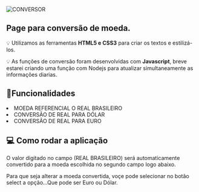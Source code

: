 ![CONVERSOR](https://user-images.githubusercontent.com/97978789/161607406-ce4a5772-786f-4779-9ee4-dea70b1bf7aa.png)


<h2> Page para conversão de moeda.</h2>
<p>💡 Utilizamos as ferramentas <b>HTML5 e CSS3</b> para criar os textos e estilizá-los.
<p>💡 As funções de conversão foram desenvolvidas com <b>Javascript</b>, breve estarei criando uma função com Nodejs para atualizar simultaneamente as informações diarias.
<h2>🔅Funcionalidades</h2>
<Li>MOEDA REFERENCIAL O REAL BRASILEIRO</Li>
<Li>CONVERSÃO DE REAL PARA DÓLAR</Li>
<Li>CONVERSÃO DE REAL PARA EURO</Li>
<h2>💻 Como rodar a aplicação</h2>
O valor digitado no campo (REAL BRASILEIRO) será automaticamente convertido para a moeda escolhida no segundo campo logo abaixo. <p>Para que seja alterar a moeda convertida, voçe pode selecionar no botão select a opção...Que pode ser Euro ou Dólar.
